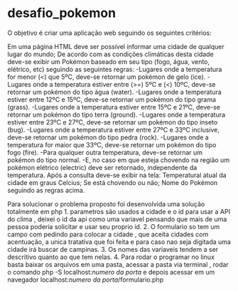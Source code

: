 # desafio_pokemon
O objetivo é criar uma aplicação web seguindo os seguintes critérios:

Em uma página HTML deve ser possível informar uma cidade de qualquer lugar do mundo;
De acordo com as condições climáticas desta cidade deve-se exibir um Pokémon baseado em seu tipo (fogo, água, vento, elétrico, etc) seguindo as seguintes regras:
-Lugares onde a temperatura for menor (<) que 5ºC, deve-se retornar um pokémon de gelo (ice).
-Lugares onde a temperatura estiver entre (>=) 5ºC e (<) 10ºC, deve-se retornar um pokémon do tipo água (water).
-Lugares onde a temperatura estiver entre 12ºC e 15ºC, deve-se retornar um pokémon do tipo grama (grass).
-Lugares onde a temperatura estiver entre 15ºC e 21ºC, deve-se retornar um pokémon do tipo terra (ground).
-Lugares onde a temperatura estiver entre 23ºC e 27ºC, deve-se retornar um pokémon do tipo inseto (bug).
-Lugares onde a temperatura estiver entre 27ºC e 33ºC inclusive, deve-se retornar um pokémon do tipo pedra (rock).
-Lugares onde a temperatura for maior que 33ºC, deve-se retornar um pokémon do tipo fogo (fire).
-Para qualquer outra temperatura, deve-se retornar um pokémon do tipo normal.
-E, no caso em que esteja chovendo na região um pokémon elétrico (electric) deve ser retornado, independente da temperatura.
Após a consulta deve-se exibir na tela:
Temperatural atual da cidade em graus Celcius;
Se está chovendo ou não;
Nome do Pokémon seguindo as regras acima.


Para solucionar o problema proposto foi desenvolvida uma solução totalmente em php
    1. parametros são usados a cidade e o id para usar a API do clima , deixei o id da api como uma variavel pensando que mais de uma pessoa poderia solicitar e usar seu proprio id.
    2. O formulario so tem um campo com pedindo para colocar a cidade , que aceita cidades com acentuação, a unica tratativa que foi feita e para caso nao seja digitada uma cidade irá buscar de campinas.
    3. Os nomes das variaveis tendem a ser descritivo quanto ao que tem nelas.
    4. Para rodar o programar no linux basta baixar os arquivos em uma pasta, acessar a pasta via terminal , rodar o comando php -S localhost:*numero da porta* e depois acessar em um navegador localhost:*numero da porta*/formulario.php